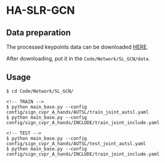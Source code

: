 # HA-SLR-GCN
## Data preparation
The processed keypoints data can be downloaded [HERE]().

After downloading, put it in the `Code/Network/SL_GCN/data`.

## Usage

```
$ cd Code/Network/SL_GCN/

<!-- TRAIN -->
$ python main_base.py --config config/sign_cvpr_A_hands/AUTSL/train_joint_autsl.yaml
$ python main_base.py --config config/sign_cvpr_A_hands/INCLUDE/train_joint_include.yaml

<!-- TEST -->
$ python main_base.py --config config/sign_cvpr_A_hands/AUTSL/test_joint_autsl.yaml
$ python main_base.py --config config/sign_cvpr_A_hands/INCLUDE/train_joint_include.yaml
```